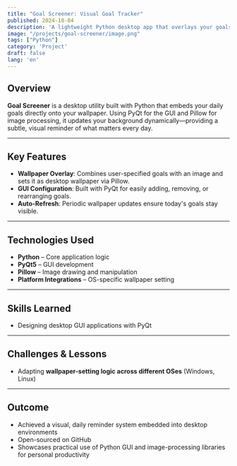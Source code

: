```yaml
---
title: "Goal Screener: Visual Goal Tracker"
published: 2024-10-04
description: 'A lightweight Python desktop app that overlays your goals onto your wallpaper using PyQt and Pillow, helping you stay focused every day.'
image: "/projects/goal-screener/image.png"
tags: ["Python"]
category: 'Project'
draft: false 
lang: 'en'
---
```


## Overview

**Goal Screener** is a desktop utility built with Python that embeds your daily goals directly onto your wallpaper. Using PyQt for the GUI and Pillow for image processing, it updates your background dynamically—providing a subtle, visual reminder of what matters every day.

---

## Key Features

- **Wallpaper Overlay**: Combines user-specified goals with an image and sets it as desktop wallpaper via Pillow.  
- **GUI Configuration**: Built with PyQt for easily adding, removing, or rearranging goals.  
- **Auto-Refresh**: Periodic wallpaper updates ensure today's goals stay visible.  

---

## Technologies Used

- **Python** – Core application logic  
- **PyQt5** – GUI development  
- **Pillow** – Image drawing and manipulation  
- **Platform Integrations** – OS-specific wallpaper setting

---

## Skills Learned

- Designing desktop GUI applications with PyQt  

---

## Challenges & Lessons

- Adapting **wallpaper-setting logic across different OSes** (Windows, Linux)  
---

## Outcome

- Achieved a visual, daily reminder system embedded into desktop environments  
- Open-sourced on GitHub  
- Showcases practical use of Python GUI and image-processing libraries for personal productivity
